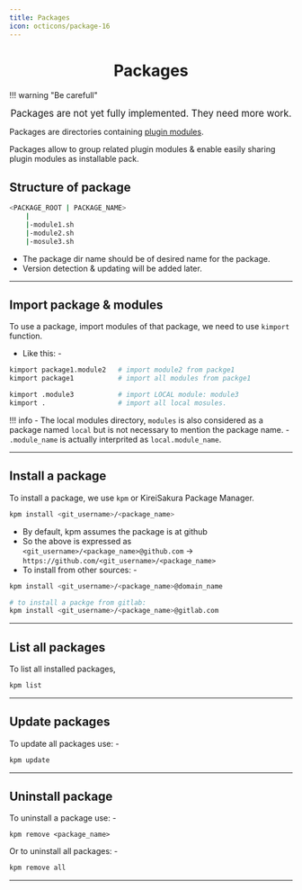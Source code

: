 ```yaml
---
title: Packages
icon: octicons/package-16
---
```



<h1 align="center"><b> Packages</b></h1>

!!! warning "Be carefull"
    <center><big>Packages are not yet fully implemented. They need more work.</big></center>

Packages are directories containing [plugin modules](./methods-modules.md#__tabbed_1_2).


Packages allow to group related plugin modules & enable easily sharing plugin modules as installable pack.

## **Structure of package**

```bash
<PACKAGE_ROOT | PACKAGE_NAME>
    |
    |-module1.sh
    |-module2.sh
    |-mosule3.sh
```

- The package dir name should be of desired name for the package. 
- Version detection & updating will be added later.

---
## **Import package & modules**

To use a package, import modules of that package, we need to use `kimport` function.

- Like this: -

```bash
kimport package1.module2   # import module2 from packge1
kimport package1           # import all modules from packge1

kimport .module3           # import LOCAL module: module3 
kimport .                  # import all local mosules.
```

!!! info
    - The local modules directory, `modules` is also considered as a package named `local` but is not necessary to mention the package name. 
    - `.module_name` is actually interprited as `local.module_name`.

---
## **Install a package**

To install a package, we use `kpm` or KireiSakura Package Manager.

```bash
kpm install <git_username>/<package_name>
```

- By default, kpm assumes the package is at github 
- So the above is expressed as  `<git_username>/<package_name>@github.com` -> `https://github.com/<git_username>/<package_name>`
- To install from other sources: - 

```bash
kpm install <git_username>/<package_name>@domain_name

# to install a packge from gitlab:
kpm install <git_username>/<package_name>@gitlab.com
```

--- 
## **List all packages**
To list all installed packages, 

```bash
kpm list
```

---
## **Update packages**

To update all packages use: -

```bash
kpm update
```

---
## **Uninstall package**

To uninstall a package use: -
```
kpm remove <package_name>
```

Or to uninstall all packages: -
```bash
kpm remove all
```

---
